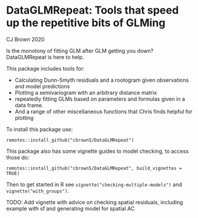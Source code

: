 # DataGLMRepeat: Tools that speed up the repetitive bits of GLMing

 CJ Brown  2020
 
 
Is the monotony of fitting GLM after GLM getting you down? DataGLMRepeat is here to help. 

This package includes tools for: 
- Calculating Dunn-Smyth residuals and a rootogram given observations and model predictions  
- Plotting a semivariogram with an arbitrary distance matrix  
- repeatedly fitting GLMs based on parameters and formulas given in a data frame. 
- And a range of other miscellaneous functions that Chris finds helpful for plotting 

To install this package use:

`remotes::install_github("cbrown5/DataGLMRepeat")`

This package also has some vignette guides to model checking, to access those do: 

`remotes::install_github("cbrown5/DataGLMRepeat", build_vignettes = TRUE)`

Then to get started in R see `vignette("checking-multiple-models")` and `vignette("with_groups")`. 

 
TODO:
Add vignette with advice on checking spatial residuals, 
including example with sf and generating model for spatial AC
